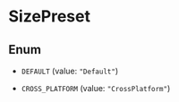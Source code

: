 

# SizePreset

## Enum


* `DEFAULT` (value: `"Default"`)

* `CROSS_PLATFORM` (value: `"CrossPlatform"`)



